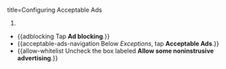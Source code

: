 title=Configuring Acceptable Ads

1. <? include open-setting-android ?>
* {{adblocking Tap <strong>Ad blocking</strong>.}}
* {{acceptable-ads-navigation Below <em>Exceptions</em>, tap <strong>Acceptable Ads</strong>.}}
* {{allow-whitelist Uncheck the box labeled <strong>Allow some noninstrusive advertising</strong>.}}
